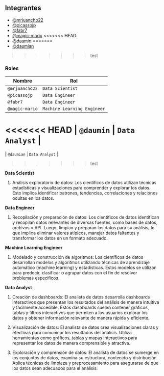 
## Integrantes

- [@mrjuancho22](https://github.com/mrjuancho22)
- [@picassojp](https://github.com/picassojp)
- [@fabr7](https://github.com/fabr7)
- [@magic-mario](https://github.com/Magic-Mario)
<<<<<<< HEAD
- [@daumin](https://github.com/Daumian)
=======
- [@daumian](https://github.com/Daumian)
>>>>>>> test

### Roles

| Nombre | Rol |
|-------------|-------------|
| `@mrjuancho22`  |`Data Scientist` |  
| `@picassojp`   | `Data Engineer`   |    
| `@fabr7`   | `Data Engineer`   | 
| `@magic-mario`| `Machine Learning Engineer` |                
<<<<<<< HEAD
| `@daumin`   | `Data Analyst`  |   
=======
| `@daumian`   | `Data Analyst`  |   
>>>>>>> test

**Data Scientist**

1. Análisis exploratorio de datos: Los científicos de datos utilizan técnicas estadísticas y visualizaciones para comprender y explorar los datos. Esto implica identificar patrones, tendencias, correlaciones y relaciones ocultas en los datos.

**Data Engineer**

1. Recopilación y preparación de datos: Los científicos de datos identifican y recopilan datos relevantes de diversas fuentes, como bases de datos, archivos o API. Luego, limpian y preparan los datos para su análisis, lo que implica eliminar valores atípicos, manejar datos faltantes y transformar los datos en un formato adecuado.

**Machine Learning Engineer**

1. Modelado y construcción de algoritmos: Los científicos de datos desarrollan modelos y algoritmos utilizando técnicas de aprendizaje automático (machine learning) y estadísticas. Estos modelos se utilizan para predecir, clasificar o agrupar datos con el fin de resolver problemas específicos.

**Data Analyst**

1. Creación de dashboards: El analista de datos desarrolla dashboards interactivos que presentan los resultados del análisis de manera intuitiva y fácilmente accesible. Estos dashboards suelen contener gráficos, tablas y filtros interactivos que permiten a los usuarios explorar los datos y obtener información relevante de manera rápida y eficiente.

2. Visualización de datos: El analista de datos crea visualizaciones claras y efectivas para comunicar los resultados del análisis. Utiliza herramientas como gráficos, tablas y mapas interactivos para representar los datos de manera comprensible y atractiva.

3. Exploración y comprensión de datos: El analista de datos se sumerge en los conjuntos de datos, examina su estructura, contenido y distribución. Aplica técnicas de limpieza y preprocesamiento para asegurarse de que los datos sean adecuados para el análisis.
